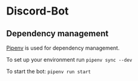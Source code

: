 # Discord-Bot

## Dependency management
[Pipenv](https://pipenv.pypa.io/en/latest/install/#installing-pipenv) is used for dependency management.

To set up your environment run `pipenv sync --dev`

To start the bot: `pipenv run start`
